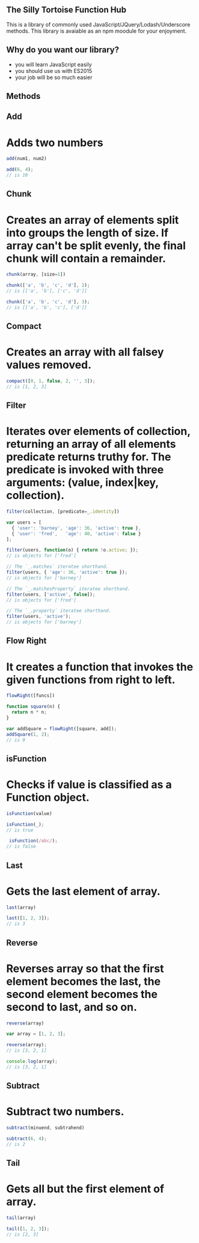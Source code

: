 ## The Silly Tortoise Function Hub

This is a library of commonly used JavaScript/JQuery/Lodash/Underscore methods. This library is avaiable as an npm moodule for your enjoyment.

## Why do you want our library?

- you will learn JavaScript easily
- you should use us with ES2015
- your job will be so much easier

## Methods

## Add
# Adds two numbers
```js
add(num1, num2)
```

```js
add(6, 4);
// is 10

```
## Chunk
# Creates an array of elements split into groups the length of size. If array can't be split evenly, the final chunk will contain a remainder.
```js
chunk(array, [size=1])
```
```js
chunk(['a', 'b', 'c', 'd'], 2);
// is [['a', 'b'], ['c', 'd']]

chunk(['a', 'b', 'c', 'd'], 3);
// is [['a', 'b', 'c'], ['d']]
```
## Compact
# Creates an array with all falsey values removed.

```js
compact([0, 1, false, 2, '', 3]);
// is [1, 2, 3]
```
## Filter
# Iterates over elements of collection, returning an array of all elements predicate returns truthy for. The predicate is invoked with three arguments: (value, index|key, collection).

```js
filter(collection, [predicate=_.identity])
```

```js
var users = [
  { 'user': 'barney', 'age': 36, 'active': true },
  { 'user': 'fred',   'age': 40, 'active': false }
];

filter(users, function(o) { return !o.active; });
// is objects for ['fred']

// The `_.matches` iteratee shorthand.
filter(users, { 'age': 36, 'active': true });
// is objects for ['barney']

// The `_.matchesProperty` iteratee shorthand.
filter(users, ['active', false]);
// is objects for ['fred']

// The `_.property` iteratee shorthand.
filter(users, 'active');
// is objects for ['barney']
```
## Flow Right
# It creates a function that invokes the given functions from right to left.

```js
flowRight([funcs])
```
```js
function square(n) {
  return n * n;
}

var addSquare = flowRight([square, add]);
addSquare(1, 2);
// is 9
```
## isFunction
# Checks if value is classified as a Function object.

```js
isFunction(value)
```

```js
isFunction(_);
// is true

 isFunction(/abc/);
// is false
```
## Last
# Gets the last element of array.

```js
last(array)
```
```js
last([1, 2, 3]);
// is 3
```
## Reverse
# Reverses array so that the first element becomes the last, the second element becomes the second to last, and so on.

```js
reverse(array)
```
```js
var array = [1, 2, 3];

reverse(array);
// is [3, 2, 1]

console.log(array);
// is [3, 2, 1]
```
## Subtract
# Subtract two numbers.

```js
subtract(minuend, subtrahend)
```
```js
subtract(6, 4);
// is 2
```
## Tail
# Gets all but the first element of array.
```js
tail(array)
```
```js
tail([1, 2, 3]);
// is [2, 3]
```
